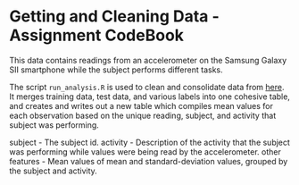 # Getting and Cleaning Data - Assignment CodeBook

This data contains readings from an accelerometer on the Samsung Galaxy SII smartphone while the subject performs different tasks.

The script `run_analysis.R` is used to clean and consolidate data from [here](https://d396qusza40orc.cloudfront.net/getdata%2Fprojectfiles%2FUCI%20HAR%20Dataset.zip). It merges training data, test data, and various labels into one cohesive table, and creates and writes out a new table which compiles mean values for each observation based on the unique reading, subject, and activity that subject was performing.

subject - The subject id.
activity - Description of the activity that the subject was performing while values were being read by the accelerometer.
other features - Mean values of mean and standard-deviation values, grouped by the subject and activity.
